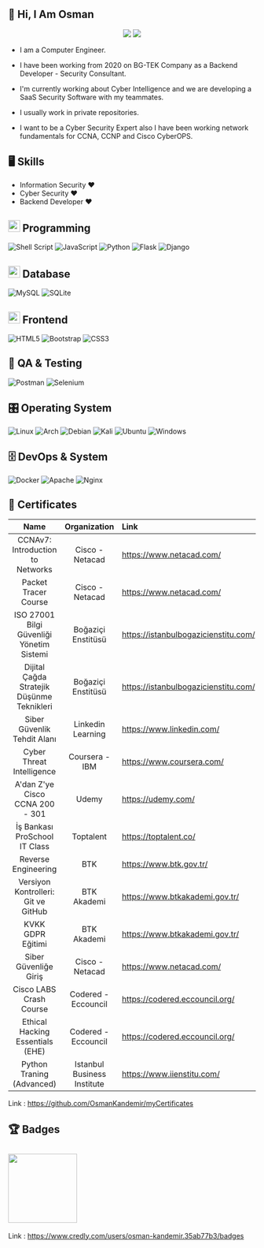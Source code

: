 
## 👋 Hi, I Am Osman

<p align="center"> <img src="https://komarev.com/ghpvc/?username=OsmanKandemir&label=Profile Views&color=brightgreen&style=plastic" /> <a href="https://twitter.com/osmankndmr?ref_src=twsrc%5Etfw" class="twitter-follow-button">
<img src="https://img.shields.io/twitter/follow/osmankndmr?style=social" />
</a></p>

- I am a Computer Engineer.
- I have been working from 2020 on BG-TEK Company as a Backend Developer - Security Consultant.
- I'm currently working about Cyber Intelligence and we are developing a SaaS Security Software with my teammates.

- I usually work in private repositories.
- I want to be a Cyber Security Expert also I have been working network fundamentals for CCNA, CCNP and Cisco CyberOPS.



 ## 🖥️ Skills
 
 - Information Security ❤
 - Cyber Security ❤
 - Backend Developer ❤

## <img src="https://cdn.iconscout.com/icon/free/png-256/coding-294-459944.png" width="24px" height="24px"> Programming

![Shell Script](https://img.shields.io/badge/shell_script-%23121011.svg?style=for-the-badge&logo=gnu-bash&logoColor=white)
![JavaScript](https://img.shields.io/badge/javascript-%23323330.svg?style=for-the-badge&logo=javascript&logoColor=%23F7DF1E)
![Python](https://img.shields.io/badge/python-3670A0?style=for-the-badge&logo=python&logoColor=ffdd54)
![Flask](https://img.shields.io/badge/flask-%23000.svg?style=for-the-badge&logo=flask&logoColor=white)
![Django](https://img.shields.io/badge/django-%23092E20.svg?style=for-the-badge&logo=django&logoColor=white)

## <img src="https://cdn.iconscout.com/icon/free/png-256/database-828-448141.png" width="24px" height="24px"> Database

![MySQL](https://img.shields.io/badge/mysql-%2300f.svg?style=for-the-badge&logo=mysql&logoColor=white)
![SQLite](https://img.shields.io/badge/sqlite-%2307405e.svg?style=for-the-badge&logo=sqlite&logoColor=white)

## <img src="https://cdn.iconscout.com/icon/premium/png-256-thumb/frontend-1874446-1587018.png" width="24px" height="24px"> Frontend
![HTML5](https://img.shields.io/badge/html5-%23E34F26.svg?style=for-the-badge&logo=html5&logoColor=white)
![Bootstrap](https://img.shields.io/badge/bootstrap-%23563D7C.svg?style=for-the-badge&logo=bootstrap&logoColor=white)
![CSS3](https://img.shields.io/badge/css3-%231572B6.svg?style=for-the-badge&logo=css3&logoColor=white)

## 🧪 QA & Testing
![Postman](https://img.shields.io/badge/Postman-FF6C37?style=for-the-badge&logo=postman&logoColor=white)
![Selenium](https://img.shields.io/badge/-selenium-%43B02A?style=for-the-badge&logo=selenium&logoColor=white)

## 🎛️ Operating System
![Linux](https://img.shields.io/badge/Linux-FCC624?style=for-the-badge&logo=linux&logoColor=black)
![Arch](https://img.shields.io/badge/Arch%20Linux-1793D1?logo=arch-linux&logoColor=fff&style=for-the-badge)
![Debian](https://img.shields.io/badge/Debian-D70A53?style=for-the-badge&logo=debian&logoColor=white)
![Kali](https://img.shields.io/badge/Kali-268BEE?style=for-the-badge&logo=kalilinux&logoColor=white)
![Ubuntu](https://img.shields.io/badge/Ubuntu-E95420?style=for-the-badge&logo=ubuntu&logoColor=white)
![Windows](https://img.shields.io/badge/Windows-0078D6?style=for-the-badge&logo=windows&logoColor=white)

## 🗄️ DevOps & System
![Docker](https://img.shields.io/badge/docker-%230db7ed.svg?style=for-the-badge&logo=docker&logoColor=white)
![Apache](https://img.shields.io/badge/apache-%23D42029.svg?style=for-the-badge&logo=apache&logoColor=white)
![Nginx](https://img.shields.io/badge/nginx-%23009639.svg?style=for-the-badge&logo=nginx&logoColor=white)
 
 ## 📜 Certificates
 
|                   Name                     |    Organization             |               Link                   |
| :----------------------------------------: | :-----------------:         | :----------------------------------- |
| CCNAv7: Introduction to Networks           | Cisco - Netacad             | https://www.netacad.com/             |
| Packet Tracer Course                       | Cisco - Netacad             | https://www.netacad.com/             |
| ISO 27001 Bilgi Güvenliği Yönetim Sistemi  | Boğaziçi Enstitüsü          | https://istanbulbogazicienstitu.com/ |
| Dijital Çağda Stratejik Düşünme Teknikleri | Boğaziçi Enstitüsü          | https://istanbulbogazicienstitu.com/ |
| Siber Güvenlik Tehdit Alanı                | Linkedin Learning           | https://www.linkedin.com/            |
| Cyber Threat Intelligence                  | Coursera - IBM              | https://www.coursera.com/            |
| A'dan Z'ye Cisco CCNA 200 - 301            | Udemy                       | https://udemy.com/                   |
| İş Bankası ProSchool IT Class              | Toptalent                   | https://toptalent.co/                |
| Reverse Engineering                        | BTK                         | https://www.btk.gov.tr/              |  
| Versiyon Kontrolleri: Git ve GitHub        | BTK Akademi                 | https://www.btkakademi.gov.tr/       |
| KVKK GDPR Eğitimi                          | BTK Akademi                 | https://www.btkakademi.gov.tr/       |  
| Siber Güvenliğe Giriş                      | Cisco - Netacad             | https://www.netacad.com/             | 
| Cisco LABS Crash Course                    | Codered - Eccouncil         | https://codered.eccouncil.org/       |
| Ethical Hacking Essentials (EHE)           | Codered - Eccouncil         | https://codered.eccouncil.org/       |
| Python Traning (Advanced)                  | Istanbul Business Institute | https://www.iienstitu.com/           |

Link : https://github.com/OsmanKandemir/myCertificates

 ## 🏆 Badges
 
 ## <img src="https://images.credly.com/size/680x680/images/70d71df5-f3dc-4380-9b9d-f22513a70417/CCNAITN__1_.png" width="140px" height="140px">
 
 Link : https://www.credly.com/users/osman-kandemir.35ab77b3/badges
 
 
 
 
